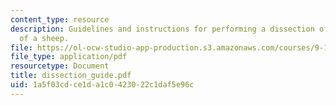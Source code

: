 ```yaml
---
content_type: resource
description: Guidelines and instructions for performing a dissection of the brain
  of a sheep.
file: https://ol-ocw-studio-app-production.s3.amazonaws.com/courses/9-10-cognitive-neuroscience-spring-2006/1a5f03cdce1da1c0423022c1daf5e96c_dissection_guide.pdf
file_type: application/pdf
resourcetype: Document
title: dissection_guide.pdf
uid: 1a5f03cd-ce1d-a1c0-4230-22c1daf5e96c
---
```

